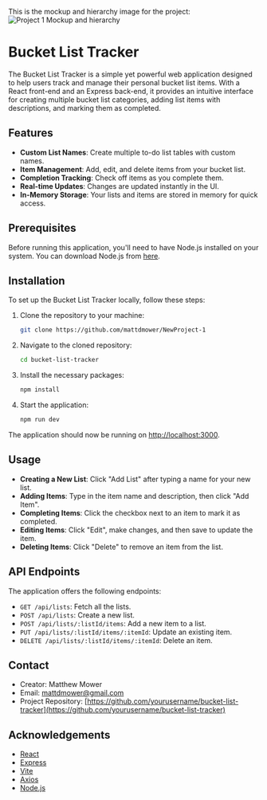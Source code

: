   This is the mockup and hierarchy image for the project:
![Project 1  Mockup and hierarchy](https://github.com/mattdmower/NewProject-1/assets/145517358/31105bb3-8ca2-47fa-b35c-5ed52b38cb6e)

# Bucket List Tracker

The Bucket List Tracker is a simple yet powerful web application designed to help users track and manage their personal bucket list items. With a React front-end and an Express back-end, it provides an intuitive interface for creating multiple bucket list categories, adding list items with descriptions, and marking them as completed.

## Features

- **Custom List Names**: Create multiple to-do list tables with custom names.
- **Item Management**: Add, edit, and delete items from your bucket list.
- **Completion Tracking**: Check off items as you complete them.
- **Real-time Updates**: Changes are updated instantly in the UI.
- **In-Memory Storage**: Your lists and items are stored in memory for quick access.

## Prerequisites

Before running this application, you'll need to have Node.js installed on your system. You can download Node.js from [here](https://nodejs.org/).

## Installation

To set up the Bucket List Tracker locally, follow these steps:

1. Clone the repository to your machine:

    ```bash
    git clone https://github.com/mattdmower/NewProject-1
    ```

2. Navigate to the cloned repository:

    ```bash
    cd bucket-list-tracker
    ```

3. Install the necessary packages:

    ```bash
    npm install
    ```

4. Start the application:

    ```bash
    npm run dev
    ```

The application should now be running on [http://localhost:3000](http://localhost:3000).

## Usage

- **Creating a New List**: Click "Add List" after typing a name for your new list.
- **Adding Items**: Type in the item name and description, then click "Add Item".
- **Completing Items**: Click the checkbox next to an item to mark it as completed.
- **Editing Items**: Click "Edit", make changes, and then save to update the item.
- **Deleting Items**: Click "Delete" to remove an item from the list.

## API Endpoints

The application offers the following endpoints:

- `GET /api/lists`: Fetch all the lists.
- `POST /api/lists`: Create a new list.
- `POST /api/lists/:listId/items`: Add a new item to a list.
- `PUT /api/lists/:listId/items/:itemId`: Update an existing item.
- `DELETE /api/lists/:listId/items/:itemId`: Delete an item.

## Contact

- Creator: Matthew Mower
- Email: mattdmower@gmail.com
- Project Repository: [https://github.com/yourusername/bucket-list-tracker](https://github.com/yourusername/bucket-list-tracker)

## Acknowledgements

- [React](https://reactjs.org/)
- [Express](https://expressjs.com/)
- [Vite](https://vitejs.dev/)
- [Axios](https://axios-http.com/)
- [Node.js](https://nodejs.org/)